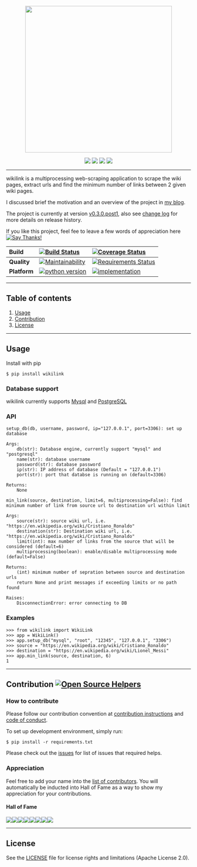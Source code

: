 <p align="center">
	<a href="https://github.com/tranlyvu/wiki-link"><img src="https://github.com/tranlyvu/wiki-link/blob/master/img/logo.png"  width="400" height="400"></a>	
</p>

<p align="center">
	<a href="https://pypi.org/project/wikilink/"><img src="https://img.shields.io/pypi/v/wikilink.svg"></a>
	<a href="https://pepy.tech/project/wikilink"><img src="https://pepy.tech/badge/wikilink"></a>
	<a href="https://github.com/tranlyvu/wiki-link"><img src="http://githubbadges.com/star.svg?user=tranlyvu&repo=wiki-link&style=default"></a>
	<a href="https://github.com/tranlyvu/wiki-link/fork"><img src="http://githubbadges.com/fork.svg?user=tranlyvu&repo=wiki-link&style=default"></a>
</p>

---
wikilink is a multiprocessing web-scraping application to scrape the wiki pages, extract urls and find the minimum number of links between 2 given wiki pages.

I discussed brief the motivation and an overview of the project in [my blog](https://tranlyvu.github.io/algorithms/BFS-and-a-simple-application/).

The project is currently at version [v0.3.0.post1](https://github.com/tranlyvu/wiki-link/releases), also see [change log](https://github.com/tranlyvu/wiki-link/blob/master/CHANGELOG.md) for more details on release history.

If you like this project, feel fee to leave a few words of appreciation here [![Say Thanks!](https://img.shields.io/badge/Say%20Thanks-!-1EAEDB.svg)](https://saythanks.io/to/tranlyvu)

| Build | [![Build Status][3]][4] | [![Coverage Status][5]][6] | 
| :--- | :--- | :---  |
| **Quality** | [![Maintainability][13]][14] | [![Requirements Status][19]][20] |
| **Platform** | [![python version](https://img.shields.io/pypi/pyversions/wikilink.svg)](https://pypi.org/project/wikilink/)| [![implementation](https://img.shields.io/pypi/implementation/wikilink.svg)](https://pypi.org/project/wikilink/) |

[3]: https://travis-ci.org/tranlyvu/wiki-link.svg?branch=master
[4]: https://travis-ci.org/tranlyvu/wiki-link 
[5]: https://coveralls.io/repos/github/tranlyvu/wiki-link/badge.svg
[6]: https://coveralls.io/github/tranlyvu/wiki-link

[13]: https://api.codeclimate.com/v1/badges/8679cde6756683bd787d/maintainability
[14]: https://codeclimate.com/github/tranlyvu/wiki-link/maintainability

[17]: https://badges.gitter.im/find-link/Lobby.svg
[18]: https://gitter.im/find-link/Lobby?utm_source=badge&utm_medium=badge&utm_campaign=pr-badge&utm_content=badge

[19]: https://requires.io/github/tranlyvu/wiki-link/requirements.svg?branch=master
[20]: https://requires.io/github/tranlyvu/wiki-link/requirements/?branch=master

---
Table of contents
---

1. [Usage](#Usage)
2. [Contribution](#Contribution) 
3. [License](#License)

---
Usage
---

Install with pip

```
$ pip install wikilink
```

### Database support

wikilink currently supports [Mysql](https://www.mysql.com/downloads/) and [PostgreSQL](https://www.postgresql.org/)

### API

```
setup_db(db, username, password, ip="127.0.0.1", port=3306): set up database

Args:
	db(str): Database engine, currently support "mysql" and "postgresql"
	name(str): database username
	password(str): database password
	ip(str): IP address of database (Default = "127.0.0.1")
	port(str): port that databse is running on (default=3306)

Returns:
	None
```

```
min_link(source, destination, limit=6, multiprocessing=False): find minimum number of link from source url to destination url within limit 

Args:
	source(str): source wiki url, i.e. "https://en.wikipedia.org/wiki/Cristiano_Ronaldo"
	destination(str): Destination wiki url, i.e. "https://en.wikipedia.org/wiki/Cristiano_Ronaldo"
	limit(int): max number of links from the source that will be considered (default=6)
	multiprocessing(boolean): enable/disable multiprocessing mode (default=False)

Returns:
	(int) minimum number of sepration between source and destination urls
	return None and print messages if exceeding limits or no path found

Raises:
	DisconnectionError: error connecting to DB
```

### Examples

```
>>> from wikilink import WikiLink
>>> app = WikiLink()
>>> app.setup_db("mysql", "root", "12345", "127.0.0.1", "3306")
>>> source = "https://en.wikipedia.org/wiki/Cristiano_Ronaldo"
>>> destination = "https://en.wikipedia.org/wiki/Lionel_Messi"
>>> app.min_link(source, destination, 6)
1
```

---
Contribution [![Open Source Helpers][7]][8]
---
[7]: https://www.codetriage.com/tranlyvu/wiki-link/badges/users.svg
[8]: https://www.codetriage.com/tranlyvu/wiki-link

### How to contribute

Please follow our contribution convention at [contribution instructions](https://github.com/tranlyvu/wiki-link/blob/master/CONTRIBUTING.md) and [code of conduct](https://github.com/tranlyvu/wiki-link/blob/master/CODE-OF-CONDUCT.md).

To set up development environment, simply run:

```
$ pip install -r requirements.txt
```

Please check out the [issues](https://github.com/tranlyvu/wiki-link/issues) for list of issues that required helps.


### Appreciation

Feel free to add your name into the [list of contributors](https://github.com/tranlyvu/wiki-link/blob/master/CONTRIBUTORS.md). You will automatically be inducted into Hall of Fame as a way to show my appreciation for your contributions.

#### Hall of Fame

[![](https://sourcerer.io/fame/tranlyvu/tranlyvu/wiki-link/images/0)](https://sourcerer.io/fame/tranlyvu/tranlyvu/wiki-link/links/0)[![](https://sourcerer.io/fame/tranlyvu/tranlyvu/wiki-link/images/1)](https://sourcerer.io/fame/tranlyvu/tranlyvu/wiki-link/links/1)[![](https://sourcerer.io/fame/tranlyvu/tranlyvu/wiki-link/images/2)](https://sourcerer.io/fame/tranlyvu/tranlyvu/wiki-link/links/2)[![](https://sourcerer.io/fame/tranlyvu/tranlyvu/wiki-link/images/3)](https://sourcerer.io/fame/tranlyvu/tranlyvu/wiki-link/links/3)[![](https://sourcerer.io/fame/tranlyvu/tranlyvu/wiki-link/images/4)](https://sourcerer.io/fame/tranlyvu/tranlyvu/wiki-link/links/4)[![](https://sourcerer.io/fame/tranlyvu/tranlyvu/wiki-link/images/5)](https://sourcerer.io/fame/tranlyvu/tranlyvu/wiki-link/links/5)[![](https://sourcerer.io/fame/tranlyvu/tranlyvu/wiki-link/images/6)](https://sourcerer.io/fame/tranlyvu/tranlyvu/wiki-link/links/6)[![](https://sourcerer.io/fame/tranlyvu/tranlyvu/wiki-link/images/7)](https://sourcerer.io/fame/tranlyvu/tranlyvu/wiki-link/links/7)

---
License
---

See the [LICENSE](https://github.com/tranlyvu/wiki-link/blob/master/LICENSE) file for license rights and limitations (Apache License 2.0).

